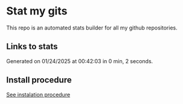 # Stat my gits

This repo is an automated stats builder for all my github repositories.

## Links to stats


Generated on 01/24/2025 at 00:42:03 in 0 min, 2 seconds.

## Install procedure

[See instalation procedure](./src/install.md)
